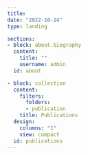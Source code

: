 ```yaml
---
title:
date: "2022-10-24"
type: landing

sections:
- block: about.biography
  content:
    title: ""
    username: admin
  id: about

- block: collection
  content:
    filters:
      folders:
      - publication
    title: Publications
  design:
    columns: "1"
    view: compact
  id: publications
---
```

